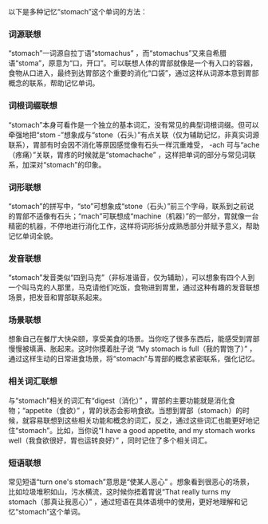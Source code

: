 以下是多种记忆“stomach”这个单词的方法：

### 词源联想
“stomach”一词源自拉丁语“stomachus” ，而“stomachus”又来自希腊语“stoma”，原意为“口，开口”。可以联想人体的胃部就像是一个有入口的容器，食物从口进入，最终到达胃部这个重要的消化“口袋”，通过这样从词源本意到胃部概念的联系，帮助记忆单词。

### 词根词缀联想
“stomach”本身可看作是一个独立的基本词汇，没有常见的典型词根词缀。但可以牵强地把“stom -”想象成与“stone（石头）”有点关联（仅为辅助记忆，非真实词源联系），胃部有时会因不消化等原因感觉像有石头一样沉重难受， -ach 可与“ache（疼痛）”关联，胃疼的时候就是“stomachache” ，这样把单词的部分与常见词联系，加深对“stomach”的印象。

### 词形联想
“stomach”的拼写中，“sto”可想象成“stone（石头）”前三个字母，联系到之前说的胃部不适像有石头；“mach”可联想成“machine（机器）”的一部分，胃就像一台精密的机器，不停地进行消化工作，这样将词形拆分成熟悉部分并赋予意义，帮助记忆单词全貌。

### 发音联想
“stomach”发音类似“四到马克”（非标准谐音，仅为辅助），可以想象有四个人到一个叫马克的人那里，马克请他们吃饭，食物进到胃里，通过这种有趣的发音联想场景，把发音和胃部联系起来。

### 场景联想
想象自己在餐厅大快朵颐，享受美食的场景。当你吃了很多东西后，能感受到胃部慢慢被填满、胀起来。这时你摸着肚子说 “My stomach is full（我的胃饱了）” ，通过这样生动的日常进食场景，将“stomach”与胃部的概念紧密联系，强化记忆。

### 相关词汇联想
与“stomach”相关的词汇有“digest（消化）” ，胃部的主要功能就是消化食物；“appetite（食欲）” ，胃的状态会影响食欲。当想到胃部（stomach）的时候，就容易联想到这些相关功能和概念的词汇，反之，通过这些词汇也能更好地记住“stomach”。比如，当你说“I have a good appetite, and my stomach works well（我食欲很好，胃也运转良好）” ，同时记住了多个相关词汇。

### 短语联想
常见短语“turn one's stomach”意思是“使某人恶心” 。想象看到很恶心的场景，比如垃圾堆积如山，污水横流，这时候你捂着胃说“That really turns my stomach（那真让我恶心）” ，通过短语在具体语境中的使用，更好地理解和记忆“stomach”这个单词。 